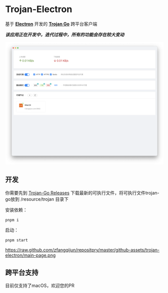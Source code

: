 # Trojan-Electron

基于 [**Electron**](https://github.com/electron/electron) 开发的 [**Trojan Go**](https://github.com/p4gefau1t/trojan-go) 跨平台客户端

**_该应用正在开发中，迭代过程中，所有的功能会存在较大变动_**

![Image Text](https://github.com/zfangqijun/github-assets/raw/main/trojan-electron/main-page.png)

## 开发

你需要先到 [Trojan-Go Releases](https://github.com/p4gefau1t/trojan-go/releases) 下载最新的可执行文件，将可执行文件trojan-go放到 /resource/trojan 目录下

安装依赖：

```bash
pnpm i
```

启动：

```bash
pnpm start
```

https://raw.github.com/zfangqijun/repositpry/master/github-assets/trojan-electron/main-page.png

## 跨平台支持

目前仅支持了macOS，欢迎您的PR

